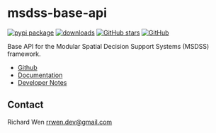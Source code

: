 # msdss-base-api

[![pypi package](https://badge.fury.io/py/msdss-base-api.svg)](https://pypi.org/project/msdss-base-api)
[![downloads](https://img.shields.io/pypi/dm/msdss-base-api.svg)](https://pypistats.org/packages/msdss-base-api)
[![GitHub stars](https://img.shields.io/github/stars/rrwen/msdss-base-api.svg)](https://github.com/rrwen/msdss-base-api/stargazers)
[![GitHub](https://img.shields.io/github/license/rrwen/msdss-base-api.svg)](https://github.com/rrwen/msdss-base-api/blob/main/LICENSE)
  
Base API for the Modular Spatial Decision Support Systems (MSDSS) framework.

* [Github](https://github.com/rrwen/msdss-base-api)
* [Documentation](https://rrwen.github.io/msdss-base-api/)
* [Developer Notes](https://github.com/rrwen/msdss-base-api/blob/main/DEVELOPER.md)

## Contact

Richard Wen rrwen.dev@gmail.com